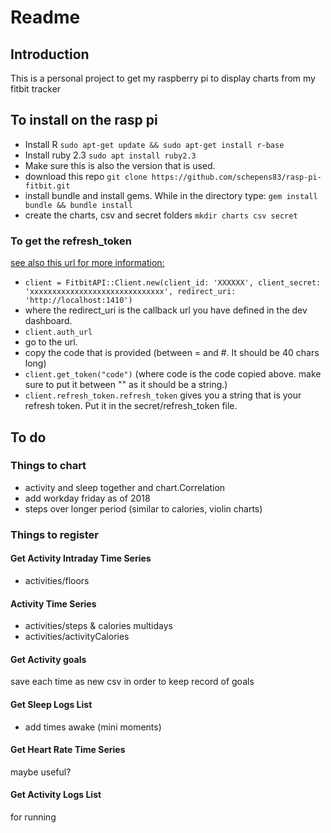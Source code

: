 # Readme
## Introduction
This is a personal project to get my raspberry pi to display charts from my fitbit tracker

## To install on the rasp pi
- Install R
`sudo apt-get update && sudo apt-get install r-base`
- Install ruby 2.3
`sudo apt install ruby2.3`
- Make sure this is also the version that is used.
- download this repo
`git clone https://github.com/schepens83/rasp-pi-fitbit.git`
- install bundle and install gems. While in the directory type:
`gem install bundle && bundle install`
- create the charts, csv and secret folders
`mkdir charts csv secret`

### To get the refresh_token
[see also this url for more information:](https://github.com/zokioki/fitbit_api#oauth-20-authorization-flow)
- `client = FitbitAPI::Client.new(client_id: 'XXXXXX', client_secret: 'xxxxxxxxxxxxxxxxxxxxxxxxxxxxxx', redirect_uri: 'http://localhost:1410')`
- where the redirect_uri is the callback url you have defined in the dev dashboard.
- `client.auth_url`
- go to the url.
- copy the code that is provided (between = and #. It should be 40 chars long)
- `client.get_token("code")` (where code is the code copied above. make sure to put it between "" as it should be a string.)
- `client.refresh_token.refresh_token` gives you a string that is your refresh token. Put it in the secret/refresh_token file.

## To do
### Things to chart
- activity and sleep together and chart.Correlation
- add  workday friday as of 2018
- steps over longer period (similar to calories, violin charts)

### Things to register
#### Get Activity Intraday Time Series
- activities/floors

#### Activity Time Series
- activities/steps & calories multidays
- activities/activityCalories

#### Get Activity goals
save each time as new csv in order to keep record of goals

#### Get Sleep Logs List
- add times awake (mini moments)

#### Get Heart Rate Time Series
maybe useful?

#### Get Activity Logs List
for running

